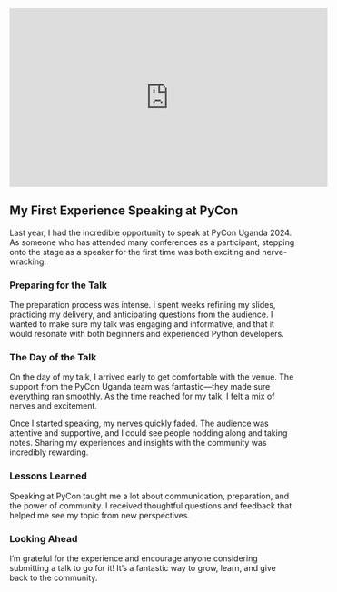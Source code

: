 
<p align="center"><iframe width="560" height="315" src="https://www.youtube.com/embed/ht0Yn21wHn0" title="Full-Stack Python Web Development: Introducing Reflex | Jonathan Ssali at PyCon Uganda 2024" frameborder="0" allowfullscreen></iframe></p>

## My First Experience Speaking at PyCon

Last year, I had the incredible opportunity to speak at PyCon Uganda 2024. As someone who has attended many conferences as a participant, stepping onto the stage as a speaker for the first time was both exciting and nerve-wracking.

### Preparing for the Talk

The preparation process was intense. I spent weeks refining my slides, practicing my delivery, and anticipating questions from the audience. I wanted to make sure my talk was engaging and informative, and that it would resonate with both beginners and experienced Python developers.

### The Day of the Talk

On the day of my talk, I arrived early to get comfortable with the venue. The support from the PyCon Uganda team was fantastic—they made sure everything ran smoothly. As the time reached for my talk, I felt a mix of nerves and excitement.

Once I started speaking, my nerves quickly faded. The audience was attentive and supportive, and I could see people nodding along and taking notes. Sharing my experiences and insights with the community was incredibly rewarding.

### Lessons Learned

Speaking at PyCon taught me a lot about communication, preparation, and the power of community. I received thoughtful questions and feedback that helped me see my topic from new perspectives. 

### Looking Ahead

I’m grateful for the experience and encourage anyone considering submitting a talk to go for it! It’s a fantastic way to grow, learn, and give back to the community.

